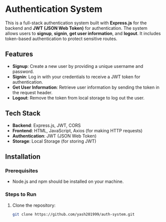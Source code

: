 # Authentication System

This is a full-stack authentication system built with **Express.js** for the backend and **JWT (JSON Web Token)** for authentication. The system allows users to **signup**, **signin**, **get user information**, and **logout**. It includes token-based authentication to protect sensitive routes.

## Features

- **Signup**: Create a new user by providing a unique username and password.
- **Signin**: Log in with your credentials to receive a JWT token for authentication.
- **Get User Information**: Retrieve user information by sending the token in the request header.
- **Logout**: Remove the token from local storage to log out the user.

## Tech Stack

- **Backend**: Express.js, JWT, CORS
- **Frontend**: HTML, JavaScript, Axios (for making HTTP requests)
- **Authentication**: JWT (JSON Web Token)
- **Storage**: Local Storage (for storing JWT)

## Installation

### Prerequisites

- Node.js and npm should be installed on your machine.

### Steps to Run

1. Clone the repository:
   ```bash
   git clone https://github.com/yash201999/auth-system.git
